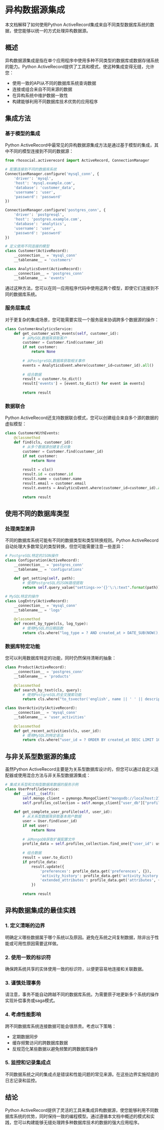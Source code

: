 # 异构数据源集成

本文档解释了如何使用Python ActiveRecord集成来自不同类型数据库系统的数据，使您能够以统一的方式处理异构数据源。

## 概述

异构数据源集成是指在单个应用程序中使用多种不同类型的数据库或数据存储系统的能力。Python ActiveRecord提供了工具和模式，使这种集成变得无缝，允许您：

- 使用一致的API从不同的数据库系统查询数据
- 连接或组合来自不同来源的数据
- 在异构系统中维护数据一致性
- 构建能够利用不同数据库技术优势的应用程序

## 集成方法

### 基于模型的集成

Python ActiveRecord中最常见的异构数据源集成方法是通过基于模型的集成，其中不同的模型连接到不同的数据源：

```python
from rhosocial.activerecord import ActiveRecord, ConnectionManager

# 配置连接到不同的数据库系统
ConnectionManager.configure('mysql_conn', {
    'driver': 'mysql',
    'host': 'mysql.example.com',
    'database': 'customer_data',
    'username': 'user',
    'password': 'password'
})

ConnectionManager.configure('postgres_conn', {
    'driver': 'postgresql',
    'host': 'postgres.example.com',
    'database': 'analytics',
    'username': 'user',
    'password': 'password'
})

# 定义使用不同连接的模型
class Customer(ActiveRecord):
    __connection__ = 'mysql_conn'
    __tablename__ = 'customers'

class AnalyticsEvent(ActiveRecord):
    __connection__ = 'postgres_conn'
    __tablename__ = 'events'
```

通过这种方法，您可以在同一应用程序代码中使用这两个模型，即使它们连接到不同的数据库系统。

### 服务层集成

对于更复杂的集成场景，您可能需要实现一个服务层来协调跨多个数据源的操作：

```python
class CustomerAnalyticsService:
    def get_customer_with_events(self, customer_id):
        # 从MySQL数据库获取客户
        customer = Customer.find(customer_id)
        if not customer:
            return None
            
        # 从PostgreSQL数据库获取相关事件
        events = AnalyticsEvent.where(customer_id=customer_id).all()
        
        # 组合数据
        result = customer.to_dict()
        result['events'] = [event.to_dict() for event in events]
        
        return result
```

### 数据联合

Python ActiveRecord还支持数据联合模式，您可以创建组合来自多个源的数据的虚拟模型：

```python
class CustomerWithEvents:
    @classmethod
    def find(cls, customer_id):
        # 从多个数据源创建复合对象
        customer = Customer.find(customer_id)
        if not customer:
            return None
            
        result = cls()
        result.id = customer.id
        result.name = customer.name
        result.email = customer.email
        result.events = AnalyticsEvent.where(customer_id=customer_id).all()
        
        return result
```

## 使用不同的数据库类型

### 处理类型差异

不同的数据库系统可能有不同的数据类型和类型转换规则。Python ActiveRecord自动处理大多数常见的类型转换，但您可能需要注意一些差异：

```python
# PostgreSQL特定的JSON操作
class Configuration(ActiveRecord):
    __connection__ = 'postgres_conn'
    __tablename__ = 'configurations'
    
    def get_setting(self, path):
        # 使用PostgreSQL的JSON路径提取
        return self.query_value("settings->>'{}'\:\:text".format(path))

# MySQL特定的操作
class LogEntry(ActiveRecord):
    __connection__ = 'mysql_conn'
    __tablename__ = 'logs'
    
    @classmethod
    def recent_by_type(cls, log_type):
        # 使用MySQL的日期函数
        return cls.where("log_type = ? AND created_at > DATE_SUB(NOW(), INTERVAL 1 DAY)", log_type).all()
```

### 数据库特定功能

您可以利用数据库特定的功能，同时仍然保持清晰的抽象：

```python
class Product(ActiveRecord):
    __connection__ = 'postgres_conn'
    __tablename__ = 'products'
    
    @classmethod
    def search_by_text(cls, query):
        # 使用PostgreSQL的全文搜索功能
        return cls.where("to_tsvector('english', name || ' ' || description) @@ to_tsquery('english', ?)", query).all()

class UserActivity(ActiveRecord):
    __connection__ = 'mysql_conn'
    __tablename__ = 'user_activities'
    
    @classmethod
    def get_recent_activities(cls, user_id):
        # 使用MySQL的特定语法
        return cls.where("user_id = ? ORDER BY created_at DESC LIMIT 10", user_id).all()
```

## 与非关系型数据源的集成

虽然Python ActiveRecord主要是为关系型数据库设计的，但您可以通过自定义适配器或使用混合方法与非关系型数据源集成：

```python
# 集成关系型和文档型数据库数据的服务示例
class UserProfileService:
    def __init__(self):
        self.mongo_client = pymongo.MongoClient("mongodb://localhost:27017/")
        self.profiles_collection = self.mongo_client["user_db"]["profiles"]
    
    def get_complete_user_profile(self, user_id):
        # 从关系型数据库获取基本用户数据
        user = User.find(user_id)
        if not user:
            return None
            
        # 从MongoDB获取扩展配置文件
        profile_data = self.profiles_collection.find_one({"user_id": user_id})
        
        # 组合数据
        result = user.to_dict()
        if profile_data:
            result.update({
                'preferences': profile_data.get('preferences', {}),
                'activity_history': profile_data.get('activity_history', []),
                'extended_attributes': profile_data.get('attributes', {})
            })
            
        return result
```

## 异构数据集成的最佳实践

### 1. 定义清晰的边界

明确定义哪些数据属于哪个系统以及原因。避免在系统之间复制数据，除非出于性能或可用性原因需要这样做。

### 2. 使用一致的标识符

确保跨系统共享的实体使用一致的标识符，以便更容易地连接和关联数据。

### 3. 谨慎处理事务

请注意，事务不能自动跨越不同的数据库系统。为需要原子地更新多个系统的操作实现补偿事务或saga模式。

### 4. 考虑性能影响

跨不同数据库系统连接数据可能会很昂贵。考虑以下策略：

- 定期数据同步
- 缓存频繁访问的跨数据库数据
- 反规范化某些数据以避免频繁的跨数据库操作

### 5. 监控和记录集成点

不同数据系统之间的集成点是错误和性能问题的常见来源。在这些边界实施彻底的日志记录和监控。

## 结论

Python ActiveRecord提供了灵活的工具来集成异构数据源，使您能够利用不同数据库系统的优势，同时保持一致的编程模型。通过遵循本文档中概述的模式和实践，您可以构建能够无缝处理跨多种数据库技术的数据的强大应用程序。